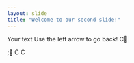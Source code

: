 ```yaml
---
layout: slide
title: "Welcome to our second slide!"
---
```

Your text
Use the left arrow to go back!
C




;
C
C

